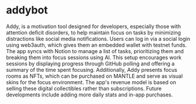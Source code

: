 # addybot

Addy, is a motivation tool designed for developers, especially those with attention deficit disorders, to help maintain focus on tasks by minimizing distractions like social media notifications. Users can log in via a social login using web3auth, which gives them an embedded wallet with testnet funds. The app syncs with Notion to manage a list of tasks, prioritizing them and breaking them into focus sessions using AI. This setup encourages work sessions by displaying progress through GitHub polling and offering a summary of the time spent focusing. Additionally, Addy presents focus rooms as NFTs, which can be purchased on MANTLE and serve as visual skins for the focus environment. The app's revenue model is based on selling these digital collectibles rather than subscriptions. Future developments include adding more daily stats and in-app purchases.
